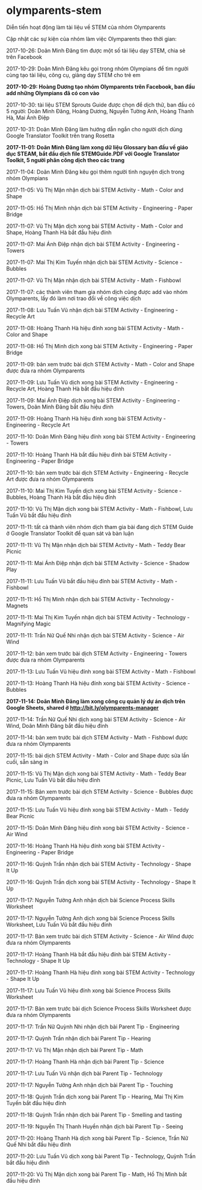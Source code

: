 # olymparents-stem
Diễn tiến hoạt động làm tài liệu về STEM của nhóm Olymparents

Cập nhật các sự kiện của nhóm làm việc Olymparents theo thời gian:

2017-10-26: Doãn Minh Đăng tìm được một số tài liệu dạy STEM, chia sẻ trên Facebook

2017-10-29: Doãn Minh Đăng kêu gọi trong nhóm Olympians để tìm người cùng tạo tài liệu, công cụ, giảng dạy STEM cho trẻ em

**2017-10-29: Hoàng Dương tạo nhóm Olymparents trên Facebook, ban đầu add những Olympians đã có con vào**

2017-10-30: tài liệu STEM Sprouts Guide được chọn để dịch thử, ban đầu có 5 người: Doãn Minh Đăng, Hoàng Dương, Nguyễn Tường Anh, Hoàng Thanh Hà, Mai Ánh Điệp

2017-10-31: Doãn Minh Đăng làm hướng dẫn ngắn cho người dịch dùng Google Translator Toolkit trên trang Rosetta

**2017-11-01: Doãn Minh Đăng làm xong dữ liệu Glossary ban đầu về giáo dục STEAM, bắt đầu dịch file STEMGuide.PDF với Google Translator Toolkit, 5 người phân công dịch theo các trang**

2017-11-04: Doãn Minh Đăng kêu gọi thêm người tình nguyện dịch trong nhóm Olympians

2017-11-05: Vũ Thị Mận nhận dịch bài STEM Activity - Math - Color and Shape

2017-11-05: Hồ Thị Minh nhận dịch bài STEM Activity - Engineering - Paper Bridge

2017-11-07: Vũ Thị Mận dịch xong bài STEM Activity - Math - Color and Shape, Hoàng Thanh Hà bắt đầu hiệu đính

2017-11-07: Mai Ánh Điệp nhận dịch bài STEM Activity - Engineering - Towers

2017-11-07: Mai Thị Kim Tuyến nhận dịch bài STEM Activity - Science - Bubbles

2017-11-07: Vũ Thị Mận nhận dịch bài STEM Activity - Math - Fishbowl

2017-11-07: các thành viên tham gia nhóm dịch cũng được add vào nhóm Olymparents, lấy đó làm nơi trao đổi về công việc dịch

2017-11-08: Lưu Tuấn Vũ nhận dịch bài STEM Activity - Engineering - Recycle Art

2017-11-08: Hoàng Thanh Hà hiệu đính xong bài STEM Activity - Math - Color and Shape

2017-11-08: Hồ Thị Minh dịch xong bài STEM Activity - Engineering - Paper Bridge

2017-11-09: bản xem trước bài dịch STEM Activity - Math - Color and Shape được đưa ra nhóm Olymparents

2017-11-09: Lưu Tuấn Vũ dịch xong bài STEM Activity - Engineering - Recycle Art, Hoàng Thanh Hà bắt đầu hiệu đính

2017-11-09: Mai Ánh Điệp dịch xong bài STEM Activity - Engineering - Towers, Doãn Minh Đăng bắt đầu hiệu đính

2017-11-09: Hoàng Thanh Hà hiệu đính xong bài STEM Activity - Engineering - Recycle Art

2017-11-10: Doãn Minh Đăng hiệu đính xong bài STEM Activity - Engineering - Towers

2017-11-10: Hoàng Thanh Hà bắt đầu hiệu đính bài STEM Activity - Engineering - Paper Bridge

2017-11-10: bản xem trước bài dịch STEM Activity - Engineering - Recycle Art được đưa ra nhóm Olymparents

2017-11-10: Mai Thị Kim Tuyến dịch xong bài STEM Activity - Science - Bubbles, Hoàng Thanh Hà bắt đầu hiệu đính

2017-11-10: Vũ Thị Mận dịch xong bài STEM Activity - Math - Fishbowl, Lưu Tuấn Vũ bắt đầu hiệu đính

2017-11-11: tất cả thành viên nhóm dịch tham gia bài đang dịch STEM Guide ở Google Translator Toolkit để quan sát và bàn luận

2017-11-11: Vũ Thị Mận nhận dịch bài STEM Activity - Math - Teddy Bear Picnic

2017-11-11: Mai Ánh Điệp nhận dịch bài STEM Activity - Science - Shadow Play

2017-11-11: Lưu Tuấn Vũ bắt đầu hiệu đính bài STEM Activity - Math - Fishbowl

2017-11-11: Hồ Thị Minh nhận dịch bài STEM Activity - Technology - Magnets

2017-11-11: Mai Thị Kim Tuyến nhận dịch bài STEM Activity - Technology - Magnifying Magic

2017-11-11: Trần Nữ Quế Nhi nhận dịch bài STEM Activity - Science - Air Wind

2017-11-12: bản xem trước bài dịch STEM Activity - Engineering - Towers được đưa ra nhóm Olymparents

2017-11-13: Lưu Tuấn Vũ hiệu đính xong bài STEM Activity - Math - Fishbowl

2017-11-13: Hoàng Thanh Hà hiệu đính xong bài STEM Activity - Science - Bubbles

**2017-11-14: Doãn Minh Đăng làm xong công cụ quản lý dự án dịch trên Google Sheets, shared ở http://bit.ly/olymparents-manager**

2017-11-14: Trần Nữ Quế Nhi dịch xong bài STEM Activity - Science - Air Wind, Doãn Minh Đăng bắt đầu hiệu đính

2017-11-14: bản xem trước bài dịch STEM Activity - Math - Fishbowl được đưa ra nhóm Olymparents

2017-11-15: bài dịch STEM Activity - Math - Color and Shape được sửa lần cuối, sẵn sàng in

2017-11-15: Vũ Thị Mận dịch xong bài STEM Activity - Math - Teddy Bear Picnic, Lưu Tuấn Vũ bắt đầu hiệu đính

2017-11-15: Bản xem trước bài dịch STEM Activity - Science - Bubbles được đưa ra nhóm Olymparents

2017-11-15: Lưu Tuấn Vũ hiệu đính xong bài STEM Activity - Math - Teddy Bear Picnic

2017-11-15: Doãn Minh Đăng hiệu đính xong bài STEM Activity - Science - Air Wind

2017-11-16: Hoàng Thanh Hà hiệu đính xong bài STEM Activity - Engineering - Paper Bridge

2017-11-16: Quỳnh Trần nhận dịch bài STEM Activity - Technology - Shape It Up

2017-11-16: Quỳnh Trần dịch xong bài STEM Activity - Technology - Shape It Up

2017-11-17: Nguyễn Tường Anh nhận dịch bài Science Process Skills Worksheet

2017-11-17: Nguyễn Tường Anh dịch xong bài Science Process Skills Worksheet, Lưu Tuấn Vũ bắt đầu hiệu đính

2017-11-17: Bản xem trước bài dịch STEM Activity - Science - Air Wind được đưa ra nhóm Olymparents

2017-11-17: Hoàng Thanh Hà bắt đầu hiệu đính bài STEM Activity - Technology - Shape It Up

2017-11-17: Hoàng Thanh Hà hiệu đính xong bài STEM Activity - Technology - Shape It Up

2017-11-17: Lưu Tuấn Vũ hiệu đính xong bài Science Process Skills Worksheet

2017-11-17: Bản xem trước bài dịch Science Process Skills Worksheet được đưa ra nhóm Olymparents

2017-11-17: Trần Nữ Quỳnh Nhi nhận dịch bài Parent Tip - Engineering

2017-11-17: Quỳnh Trần nhận dịch bài Parent Tip - Hearing

2017-11-17: Vũ Thị Mận nhận dịch bài Parent Tip - Math

2017-11-17: Hoàng Thanh Hà nhận dịch bài Parent Tip - Science

2017-11-17: Lưu Tuấn Vũ nhận dịch bài Parent Tip - Technology

2017-11-17: Nguyễn Tường Anh nhận dịch bài Parent Tip - Touching

2017-11-18: Quỳnh Trần dịch xong bài Parent Tip - Hearing, Mai Thị Kim Tuyến bắt đầu hiệu đính

2017-11-18: Quỳnh Trần nhận dịch bài Parent Tip - Smelling and tasting

2017-11-19: Nguyễn Thị Thanh Huyền nhận dịch bài Parent Tip - Seeing

2017-11-20: Hoàng Thanh Hà dịch xong bài Parent Tip - Science, Trần Nữ Quế Nhi bắt đầu hiệu đính

2017-11-20: Lưu Tuấn Vũ dịch xong bài Parent Tip - Technology, Quỳnh Trần bắt đầu hiệu đính

2017-11-20: Vũ Thị Mận dịch xong bài Parent Tip - Math, Hồ Thị Minh bắt đầu hiệu đính
